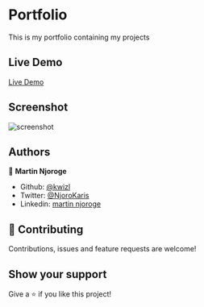 # Portfolio
This is my portfolio containing my projects

## Live Demo
[Live Demo](https://kwizl.github.io/portfolio/)

## Screenshot
![screenshot](img/screenshoot.png)

## Authors

👤 **Martin Njoroge**

- Github: [@kwizl](https://github.com/kwizl)
- Twitter: [@NjoroKaris](https://twitter.com/NjoroKaris)
- Linkedin: [martin njoroge](https://www.linkedin.com/in/martin-njoroge-098774110/)

## 🤝 Contributing

Contributions, issues and feature requests are welcome!

## Show your support

Give a ⭐️ if you like this project!

